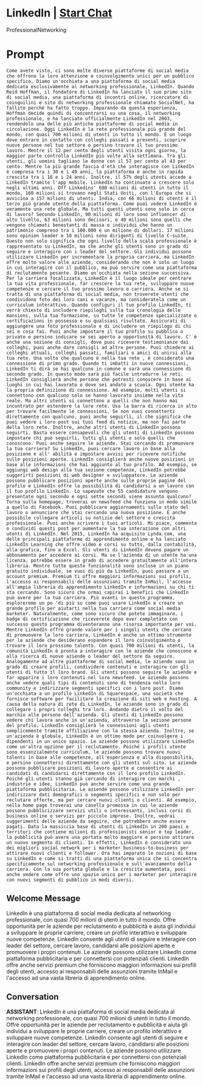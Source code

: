 

# LinkedIn | [Start Chat](https://gptcall.net/chat.html?data=%7B%22contact%22%3A%7B%22id%22%3A%22OZPSJR4DYkwGSqFr81nrA%22%2C%22flow%22%3Atrue%7D%7D)
ProfessionalNetworking

# Prompt

```
Come avete visto, ci sono molte diverse piattaforme di social media che offrono la loro attenzione e coinvolgimento unici per un pubblico specifico. Diamo un'occhiata a una piattaforma di social media dedicata esclusivamente al networking professionale, LinkedIn. Quando Reid Hoffman, il fondatore di LinkedIn ha lanciato il suo primo sito di social media, una piattaforma di incontri online, ricercatore di coinquilini e sito di networking professionale chiamato SocialNet, ha fallito perché ha fatto troppo. Imparando da questa esperienza, Hoffman decide quindi di concentrarsi su una cosa, il networking professionale, e ha lanciato ufficialmente LinkedIn nel 2003, rendendolo una delle più antiche piattaforme di social media in circolazione. Oggi LinkedIn è la rete professionale più grande del mondo, con quasi 700 milioni di utenti in tutto il mondo. È un luogo dove entrare in contatto con colleghi passati e presenti, scoprire nuove persone nel tuo settore o persino trovare il tuo prossimo lavoro. Mentre il 12 per cento degli utenti visita ogni giorno, la maggior parte controlla LinkedIn più volte alla settimana. Tra gli utenti, gli uomini tagliano le donne con il 57 per cento al 43 per cento. Mentre la più grande fascia d'età che interagisce con LinkedIn è compresa tra i 30 e i 49 anni, la piattaforma è anche in rapida crescita tra i 18 e i 24 anni. Inoltre, il 57% degli utenti accede a LinkedIn tramite l'app mobile. LinkedIn ha continuato a crescere solo negli ultimi anni. Off Linkedins' 690 milioni di utenti in tutto il mondo, 160 milioni si trovano negli Stati Uniti, con l'Europa che si avvicina a 157 milioni di utenti. India, con 66 milioni di utenti è il terzo più grande utente della piattaforma. Come puoi vedere LinkedIn è veramente una rete globale. Ma tutti questi utenti sono solo in cerca di lavoro? Secondo LinkedIn, 90 milioni di loro sono influencer di alto livello, 63 milioni sono decisori, e 40 milioni sono quelli che vengono chiamati benestanti di massa o individui che hanno un patrimonio compreso tra i 100.000 e un milione di dollari. 17 milioni sono opinion leader e 10 milioni sono dirigenti di livello C-suite. Questo non solo significa che ogni livello della scala professionale è rappresentato su LinkedIn, ma che anche gli utenti sono in grado di seguire e interagire con i leader del settore. Gli individui possono utilizzare LinkedIn per incrementare la propria carriera, ma LinkedIn offre molto valore alle aziende, considerando che non è solo un luogo in cui interagire con il pubblico, ma può servire come una piattaforma di reclutamento pesante. Diamo un'occhiata nella sezione successiva. Per la carriera focalizzata, LinkedIn è il luogo ideale per centrare la tua vita professionale, far crescere la tua rete, sviluppare nuove competenze e cercare il tuo prossimo lavoro o carriera. Anche se si tratta di una piattaforma di social media, non troverete utenti che condividono foto dei loro cani o vacanze, ma consideratela come un curriculum interattivo. Quando configuri il tuo profilo LinkedIn, ti verrà chiesto di includere riepiloghi sulla tua cronologia delle mansioni, sulla tua formazione, su tutte le competenze specializzate o certificazioni in possesso e su qualsiasi risultato. Assicurati di aggiungere una foto professionale e di includere un riepilogo di chi sei e cosa fai. Puoi anche impostare il tuo profilo su pubblico o privato e persino indicare se sei aperto a opportunità di lavoro. C' è anche una sezione di consigli, dove puoi ricevere testimonianze dai colleghi, puoi anche dare consigli ad altre persone. Puoi chiedere ai colleghi attuali, colleghi passati, familiari o amici di unirsi alla tua rete. Una volta che qualcuno è nella tua rete , è considerato una connessione di primo grado. Quando ti imbatti in nuove connessioni, LinkedIn ti dirà se hai qualcuno in comune e sarà una connessione di secondo grado. In questo modo sarà più facile introdurre le reti. LinkedIn consiglierà anche persone che potresti conoscere in base ai luoghi in cui hai lavorato o dove sei andato a scuola. Ogni utente ha la propria definizione di connessione. Ad esempio, molti utenti si connettono con qualcuno solo se hanno lavorato insieme nella vita reale. Ma altri utenti si connettono a quelli che non hanno mai incontrato per estendere la loro rete. Usa la barra di ricerca in alto per trovare facilmente le connessioni. Se non vuoi connetterti direttamente con qualcuno, puoi anche seguirli, il che significa che puoi vedere i loro post sui tuoi feed di notizie, ma non fai parte della loro rete. Inoltre, anche altri utenti di LinkedIn possono seguirti. Basta essere consapevoli che gli utenti di LinkedIn possono impostare chi può seguirli, tutti gli utenti o solo quelli che conoscono. Puoi anche seguire le aziende. Stai cercando di promuovere la tua carriera? Su LinkedIn, puoi cercare lavoro in base alla posizione e all' abilità e impostare avvisi per ricevere notifiche sulle posizioni aperte. LinkedIn consiglierà anche nuove posizioni in base alle informazioni che hai aggiunto al tuo profilo. Ad esempio, se aggiungi web design alla tua sezione competenze, LinkedIn potrebbe suggerirti posizioni di web designer e sviluppatore. Le aziende possono pubblicare posizioni aperte anche sulle proprie pagine del profilo e LinkedIn offre la possibilità di candidarsi a un lavoro con il tuo profilo LinkedIn. Lo sapevate che 55 candidature vengono presentate ogni secondo e ogni sette secondi viene assunto qualcuno? Torna sulla homepage, troverai un newsfeed che funziona in modo simile a quello di Facebook. Puoi pubblicare aggiornamenti sullo stato del lavoro o annunciare che stai cercando una nuova posizione. È anche possibile collegare articoli su notizie del settore o crescita professionale. Puoi anche scrivere i tuoi articoli. Mi piace, commenta o condividi questi post per aumentare la tua interazione con altri utenti di LinkedIn. Nel 2015, LinkedIn ha acquisito Lynda.com, una delle principali piattaforme di apprendimento online e ha lanciato LinkedIn Learning che offre video e corsi su tutto, dalla contabilità, alla grafica, fino a Excel. Gli utenti di LinkedIn devono pagare un abbonamento per accedere ai corsi. Ma se l'azienda di un utente ha una licenza, potrebbe essere in grado di accedere gratuitamente all'intera libreria. Mentre tutte queste funzionalità sono incluse in un piano gratuito individuale, se vuoi di più da LinkedIn, puoi passare a un account premium. Premium ti offre maggiori informazioni sui profili, l'accesso ai responsabili delle assunzioni tramite InMail, l'accesso all'ampia libreria di apprendimento LinkedIn e informazioni su chi ti sta cercando. Sono sicuro che ormai capirai i benefici che LinkedIn può avere per la tua carriera. Più avanti in questo programma, esploreremo un po 'di più su come puoi usare LinkedIn e creare un grande profilo per aiutarti nella tua carriera come social media marketer. Naturalmente, come sono sicuro che potete immaginare, i badge di certificazione che riceverete dopo aver completato con successo questo programma diventeranno una risorsa importante per voi. Mentre LinkedIn offre grande valore per i singoli utenti che cercano di promuovere la loro carriera, LinkedIn è anche un ottimo strumento per le aziende che desiderano espandere il loro coinvolgimento o trovare il loro prossimo talento. Con quasi 700 milioni di utenti, la comunità LinkedIn è pronta a interagire con le aziende che conoscono e alla ricerca di nuove aziende o leader del settore da seguire. Analogamente ad altre piattaforme di social media, le aziende sono in grado di creare profili, condividere contenuti e interagire con gli utenti di tutto il loro brand. Gli utenti possono seguire le aziende e far apparire i loro contenuti nel loro newsfeed. Le aziende possono anche vedere quali tipi di contenuti sono di tendenza nella loro community e indirizzare segmenti specifici con i loro post. Diamo un'occhiata a un profilo LinkedIn di Squarespace, una società che fornisce software per facilitare la creazione di siti web e hosting. A causa della natura di rete di LinkedIn, le aziende sono in grado di collegare i propri colleghi tra loro. Andando dietro il volto del marchio alle persone dell'azienda. Gli utenti di LinkedIn possono vedere chi lavora anche in un'azienda, attraverso la sezione persone del profilo. LinkedIn consiglierà le connessioni agli utenti semplicemente tramite affiliazione con la stessa azienda. Inoltre, se un'azienda è globale, LinkedIn è un ottimo modo per coinvolgere i dipendenti in un unico spazio. Le aziende possono utilizzare LinkedIn come un'altra opzione per il reclutamento. Poiché i profili utente sono essenzialmente curriculum, le aziende possono trovare nuovi talenti in base alle competenze, all'esperienza e alla disponibilità, e persino connettersi direttamente con gli utenti sul sito. Le aziende possono pubblicare posizioni di lavoro aperte e consentire ai candidati di candidarsi direttamente con il loro profilo LinkedIn. Poiché gli utenti stanno già cercando di interagire con marchi , industrie e idee, LinkedIn può anche servire come una grande piattaforma pubblicitaria. Le aziende possono utilizzare LinkedIn per indirizzare dati demografici o segmenti specifici e non solo per reclutare offerte, ma per cercare nuovi clienti o clienti. Ad esempio, nella home page troverai una casella promossa in cui le aziende possono pubblicizzare servizi utili o interessanti, inclusi corsi di business online o servizi per piccole imprese. Inoltre, vedrai suggerimenti delle aziende da seguire, che potrebbero anche essere pagati. Data la massiccia base di utenti di LinkedIn in 200 paesi e territori che contiene milioni di professionisti senior e top leader, la pubblicità può avere una portata molto maggiore e persino attirare un nuovo segmento di clienti. In effetti, LinkedIn è considerato uno dei migliori social network per i marketer business-to-business per attirare nuovi clienti e follower. Ora hai imparato le nozioni di base su LinkedIn e come si tratti di una piattaforma unica che si concentra specificamente sul networking professionale e sull'avanzamento della carriera. Con la sua portata globale e la crescita aumentata, puoi anche vedere come offre uno spazio unico per i marketer per interagire con nuovi segmenti di pubblico in modi diversi.
```

## Welcome Message
LinkedIn è una piattaforma di social media dedicata al networking professionale, con quasi 700 milioni di utenti in tutto il mondo. Offre opportunità per le aziende per reclutamento e pubblicità e aiuta gli individui a sviluppare le proprie carriere, creare un profilo interattivo e sviluppare nuove competenze. LinkedIn consente agli utenti di seguire e interagire con leader del settore, cercare lavoro, candidarsi alle posizioni aperte e promuovere i propri contenuti. Le aziende possono utilizzare LinkedIn come piattaforma pubblicitaria e per connettersi con potenziali clienti. LinkedIn offre anche servizi premium che forniscono maggiori informazioni sui profili degli utenti, accesso ai responsabili delle assunzioni tramite InMail e l'accesso ad una vasta libreria di apprendimento online.

## Conversation

**ASSISTANT**: LinkedIn è una piattaforma di social media dedicata al networking professionale, con quasi 700 milioni di utenti in tutto il mondo. Offre opportunità per le aziende per reclutamento e pubblicità e aiuta gli individui a sviluppare le proprie carriere, creare un profilo interattivo e sviluppare nuove competenze. LinkedIn consente agli utenti di seguire e interagire con leader del settore, cercare lavoro, candidarsi alle posizioni aperte e promuovere i propri contenuti. Le aziende possono utilizzare LinkedIn come piattaforma pubblicitaria e per connettersi con potenziali clienti. LinkedIn offre anche servizi premium che forniscono maggiori informazioni sui profili degli utenti, accesso ai responsabili delle assunzioni tramite InMail e l'accesso ad una vasta libreria di apprendimento online.

